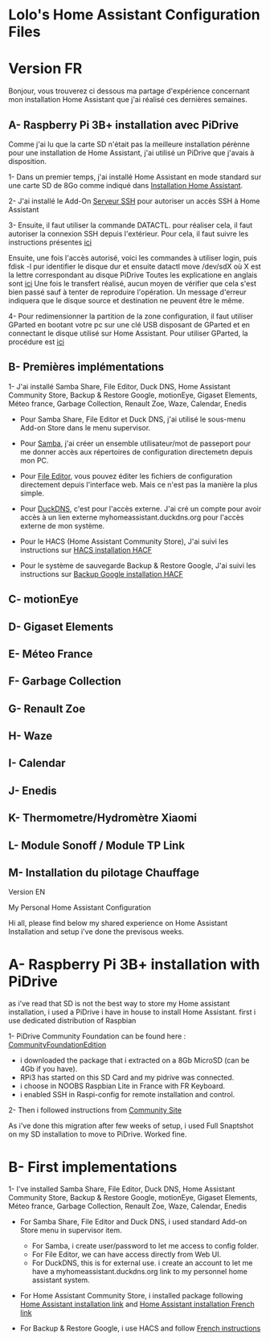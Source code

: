# Lolo's Home Assistant Configuration Files
# Version FR

Bonjour, vous trouverez ci dessous ma partage d'expérience concernant mon installation Home Assistant que j'ai réalisé ces dernières semaines.

## A- Raspberry Pi 3B+ installation avec PiDrive
Comme j'ai lu que la carte SD n'était pas la meilleure installation pérènne pour une installation de Home Assistant, j'ai utilisé un PiDrive que j'avais à disposition.

1- Dans un premier temps, j'ai installé Home Assistant en mode standard sur une carte SD de 8Go comme indiqué dans [Installation Home Assistant](https://hacf.fr/installer-et-regler-home-assistant-sur-un-raspberry-pi/).

2- J'ai installé le Add-On [Serveur SSH](http://www.lacavernedefred.ovh/blog/2018/03/08/debuter-avec-home-assistant/) pour autoriser un accès SSH à Home Assistant 

3- Ensuite, il faut utiliser la commande DATACTL. pour réaliser cela, il faut autoriser la connexion SSH depuis l'extérieur. 
Pour cela, il faut suivre les instructions présentes [ici](https://community.home-assistant.io/t/ssh-into-hassos/84909/39?u=lolopicolo)

Ensuite, une fois l'accès autorisé, voici les commandes à utiliser 
login, puis fdisk -l pur identifier le disque dur et ensuite datactl move /dev/sdX où X est la lettre correspondant au disque PiDrive
Toutes les explicatione en anglais sont [ici](https://community.home-assistant.io/t/hass-io-transfer-from-sd-card-to-ssd-or-usb/97452/270?u=lolopicolo)
Une fois le transfert réalisé, aucun moyen de vérifier que cela s'est bien passé sauf à tenter de reproduire l'opération. Un message d'erreur indiquera que le disque source et destination ne peuvent être le même.

4- Pour redimensionner la partition de la zone configuration, il faut utiliser GParted en bootant votre pc sur une clé USB disposant de GParted et en connectant le disque utilisé sur Home Assistant. Pour utiliser GParted, la procédure est [ici](https://gparted.org/liveusb.php#windows-method-a)

## B- Premières implémentations

1- J'ai installé Samba Share, File Editor, Duck DNS, Home Assistant Community Store, Backup & Restore Google, motionEye, Gigaset Elements, Méteo france, Garbage Collection, Renault Zoe, Waze, Calendar, Enedis

  - Pour Samba Share, File Editor et Duck DNS, j'ai utilisé le sous-menu Add-on Store dans le menu supervisor. 
  - Pour [Samba](https://hacf.fr/partager-votre-installation-home-assistant-via-samba-share/), j'ai créer un ensemble utilisateur/mot de passeport pour me donner accès aux répertoires de configuration directemetn depuis mon PC.
  - Pour [File Editor](https://hacf.fr/file-editor-et-home-assistant-modifier-vos-fichiers/), vous pouvez éditer les fichiers de configuration directement depuis l'interface web. Mais ce n'est pas la manière la plus simple.
  - Pour [DuckDNS](https://hacf.fr/acceder-a-home-assistant-depuis-lexterieur-via-duckdns/), c'est pour l'accès externe. J'ai cré un compte pour avoir accès à un lien externe myhomeassistant.duckdns.org pour l'accès externe de mon système.

- Pour le HACS (Home Assistant Community Store), J'ai suivi les instructions sur [HACS installation HACF](https://hacf.fr/installer-ajouter-integrations-customisations-avec-hacs/)

- Pour le système de sauvegarde Backup & Restore Google, J'ai suivi les instructions sur [Backup Google installation HACF](https://hacf.fr/sauvegarder-votre-home-assistant-sur-le-cloud-google/)

## C- motionEye
## D- Gigaset Elements
## E- Méteo France
## F- Garbage Collection
## G- Renault Zoe
## H- Waze
## I- Calendar
## J- Enedis
## K- Thermometre/Hydromètre Xiaomi
## L- Module Sonoff / Module TP Link
## M- Installation du pilotage Chauffage
























Version EN

My Personal Home Assistant Configuration

Hi all, please find below my shared experience on Home Assistant Installation and setup i've done the previsous weeks.

# A- Raspberry Pi 3B+ installation with PiDrive
as i've read that SD is not the best way to store my Home assistant installation, i used a PiDrive i have in house to install Home Assistant.
first i use dedicated distribution of Raspbian

1- PiDrive Community Foundation can be found here : [CommunityFoundationEdition](https://github.com/PiDrive/CommunityFoundationEdition)

- i downloaded the package that i extracted on a 8Gb MicroSD (can be 4Gb if you have).
- RPi3 has started on this SD Card and my pidrive was connected.
- i choose in NOOBS Raspbian Lite in France with FR Keyboard.
- i enabled SSH in Raspi-config for remote installation and control.

2- Then i followed instructions from [Community Site](https://community.home-assistant.io/t/installing-home-assistant-supervised-on-a-raspberry-pi-with-debian-10/247116)

As i've done this migration after few weeks of setup, i used Full Snaptshot on my SD installation to move to PiDrive. Worked fine.

# B- First implementations

1- I've installed Samba Share, File Editor, Duck DNS, Home Assistant Community Store, Backup & Restore Google, motionEye, Gigaset Elements, Méteo france, Garbage Collection, Renault Zoe, Waze, Calendar, Enedis

- For Samba Share, File Editor and Duck DNS, i used standard Add-on Store menu in supervisor item. 
  - For Samba, i create user/password to let me access to config folder.
  - For File Editor, we can have access directly from Web UI.
  - For DuckDNS, this is for external use. i create an account to let me have a myhomeassistant.duckdns.org link to my personnel home assistant system.

- For Home Assistant Community Store, i installed package following [Home Assistant installation link](https://hacs.xyz/docs/installation/manual) and [Home Assistant installation French link](https://hacf.fr/installer-ajouter-integrations-customisations-avec-hacs/)

- For Backup & Restore Google, i use HACS and follow [French instructions](https://hacf.fr/sauvegarder-votre-home-assistant-sur-le-cloud-google/)
